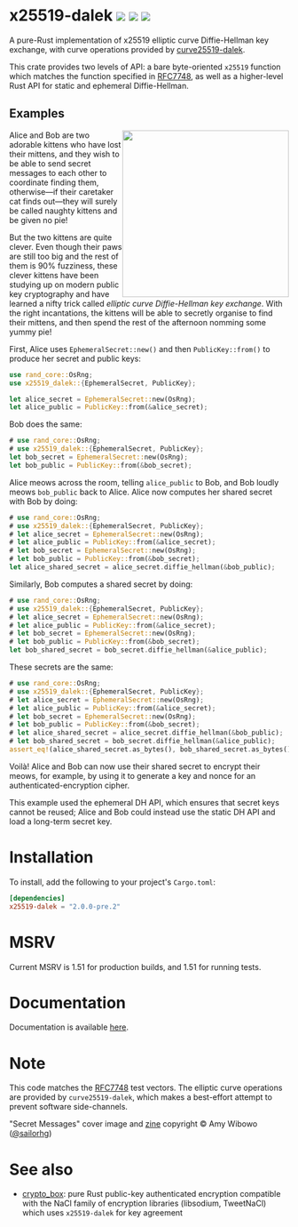 # x25519-dalek  [![](https://img.shields.io/crates/v/x25519-dalek.svg)](https://crates.io/crates/x25519-dalek) [![](https://docs.rs/x25519-dalek/badge.svg)](https://docs.rs/x25519-dalek) [![](https://travis-ci.org/dalek-cryptography/x25519-dalek.svg?branch=master)](https://travis-ci.org/dalek-cryptography/x25519-dalek)

A pure-Rust implementation of x25519 elliptic curve Diffie-Hellman key exchange,
with curve operations provided by
[curve25519-dalek](https://github.com/dalek-cryptography/curve25519-dalek).

This crate provides two levels of API: a bare byte-oriented `x25519`
function which matches the function specified in [RFC7748][rfc7748], as
well as a higher-level Rust API for static and ephemeral Diffie-Hellman.

## Examples

<a href="https://shop.bubblesort.io">
<img
  style="float: right; width: auto; height: 300px;"
  src="https://raw.githubusercontent.com/dalek-cryptography/x25519-dalek/master/res/bubblesort-zines-secret-messages-cover.jpeg"/>
</a>

Alice and Bob are two adorable kittens who have lost their mittens, and they
wish to be able to send secret messages to each other to coordinate finding
them, otherwise—if their caretaker cat finds out—they will surely be called
naughty kittens and be given no pie!

But the two kittens are quite clever.  Even though their paws are still too big
and the rest of them is 90% fuzziness, these clever kittens have been studying
up on modern public key cryptography and have learned a nifty trick called
*elliptic curve Diffie-Hellman key exchange*.  With the right incantations, the
kittens will be able to secretly organise to find their mittens, and then spend
the rest of the afternoon nomming some yummy pie!

First, Alice uses `EphemeralSecret::new()` and then
`PublicKey::from()` to produce her secret and public keys:

```rust
use rand_core::OsRng;
use x25519_dalek::{EphemeralSecret, PublicKey};

let alice_secret = EphemeralSecret::new(OsRng);
let alice_public = PublicKey::from(&alice_secret);
```

Bob does the same:

```rust
# use rand_core::OsRng;
# use x25519_dalek::{EphemeralSecret, PublicKey};
let bob_secret = EphemeralSecret::new(OsRng);
let bob_public = PublicKey::from(&bob_secret);
```

Alice meows across the room, telling `alice_public` to Bob, and Bob
loudly meows `bob_public` back to Alice.  Alice now computes her
shared secret with Bob by doing:

```rust
# use rand_core::OsRng;
# use x25519_dalek::{EphemeralSecret, PublicKey};
# let alice_secret = EphemeralSecret::new(OsRng);
# let alice_public = PublicKey::from(&alice_secret);
# let bob_secret = EphemeralSecret::new(OsRng);
# let bob_public = PublicKey::from(&bob_secret);
let alice_shared_secret = alice_secret.diffie_hellman(&bob_public);
```

Similarly, Bob computes a shared secret by doing:

```rust
# use rand_core::OsRng;
# use x25519_dalek::{EphemeralSecret, PublicKey};
# let alice_secret = EphemeralSecret::new(OsRng);
# let alice_public = PublicKey::from(&alice_secret);
# let bob_secret = EphemeralSecret::new(OsRng);
# let bob_public = PublicKey::from(&bob_secret);
let bob_shared_secret = bob_secret.diffie_hellman(&alice_public);
```

These secrets are the same:

```rust
# use rand_core::OsRng;
# use x25519_dalek::{EphemeralSecret, PublicKey};
# let alice_secret = EphemeralSecret::new(OsRng);
# let alice_public = PublicKey::from(&alice_secret);
# let bob_secret = EphemeralSecret::new(OsRng);
# let bob_public = PublicKey::from(&bob_secret);
# let alice_shared_secret = alice_secret.diffie_hellman(&bob_public);
# let bob_shared_secret = bob_secret.diffie_hellman(&alice_public);
assert_eq!(alice_shared_secret.as_bytes(), bob_shared_secret.as_bytes());
```

Voilà!  Alice and Bob can now use their shared secret to encrypt their
meows, for example, by using it to generate a key and nonce for an
authenticated-encryption cipher.

This example used the ephemeral DH API, which ensures that secret keys
cannot be reused; Alice and Bob could instead use the static DH API
and load a long-term secret key.

# Installation

To install, add the following to your project's `Cargo.toml`:

```toml
[dependencies]
x25519-dalek = "2.0.0-pre.2"
```

# MSRV

Current MSRV is 1.51 for production builds, and 1.51 for running tests.

# Documentation

Documentation is available [here](https://docs.rs/x25519-dalek).

# Note

This code matches the [RFC7748][rfc7748] test vectors.
The elliptic curve
operations are provided by `curve25519-dalek`, which makes a best-effort
attempt to prevent software side-channels.

"Secret Messages" cover image and [zine](https://shop.bubblesort.io/products/secret-messages-zine)
copyright © Amy Wibowo ([@sailorhg](https://twitter.com/sailorhg))

[rfc7748]: https://tools.ietf.org/html/rfc7748

# See also

- [crypto_box]: pure Rust public-key authenticated encryption compatible with
  the NaCl family of encryption libraries (libsodium, TweetNaCl) which uses
  `x25519-dalek` for key agreement

[crypto_box]: https://github.com/RustCrypto/AEADs/tree/master/crypto_box
